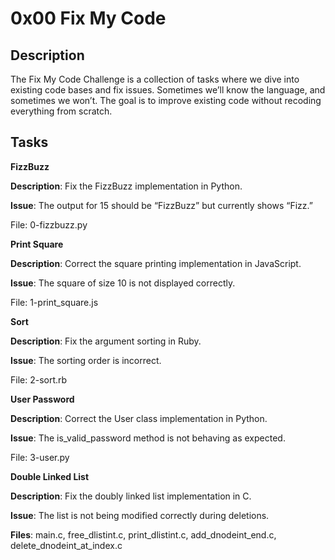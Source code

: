 # 0x00 Fix My Code

## Description
The Fix My Code Challenge is a collection of tasks where we dive into existing code bases and fix issues. Sometimes we’ll know the language, and sometimes we won’t. The goal is to improve existing code without recoding everything from scratch.

## Tasks
**FizzBuzz**

**Description**: Fix the FizzBuzz implementation in Python.

**Issue**: The output for 15 should be “FizzBuzz” but currently shows “Fizz.”

File: 0-fizzbuzz.py

**Print Square**

**Description**: Correct the square printing implementation in JavaScript.

**Issue**: The square of size 10 is not displayed correctly.

File: 1-print_square.js

**Sort**

**Description**: Fix the argument sorting in Ruby.

**Issue**: The sorting order is incorrect.

File: 2-sort.rb

**User Password**

**Description**: Correct the User class implementation in Python.

**Issue**: The is_valid_password method is not behaving as expected.

File: 3-user.py

**Double Linked List**

**Description**: Fix the doubly linked list implementation in C.

**Issue**: The list is not being modified correctly during deletions.

**Files**: main.c, free_dlistint.c, print_dlistint.c, add_dnodeint_end.c, delete_dnodeint_at_index.c
